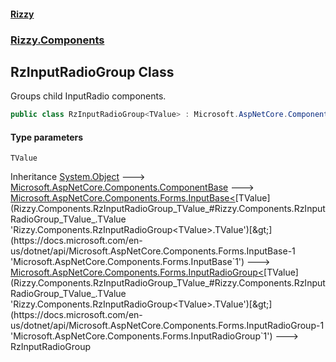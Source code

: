 #### [Rizzy](index 'index')
### [Rizzy.Components](Rizzy.Components 'Rizzy.Components')

## RzInputRadioGroup<TValue> Class

Groups child InputRadio components.

```csharp
public class RzInputRadioGroup<TValue> : Microsoft.AspNetCore.Components.Forms.InputRadioGroup<TValue>
```
#### Type parameters

<a name='Rizzy.Components.RzInputRadioGroup_TValue_.TValue'></a>

`TValue`

Inheritance [System.Object](https://docs.microsoft.com/en-us/dotnet/api/System.Object 'System.Object') &#129106; [Microsoft.AspNetCore.Components.ComponentBase](https://docs.microsoft.com/en-us/dotnet/api/Microsoft.AspNetCore.Components.ComponentBase 'Microsoft.AspNetCore.Components.ComponentBase') &#129106; [Microsoft.AspNetCore.Components.Forms.InputBase&lt;](https://docs.microsoft.com/en-us/dotnet/api/Microsoft.AspNetCore.Components.Forms.InputBase-1 'Microsoft.AspNetCore.Components.Forms.InputBase`1')[TValue](Rizzy.Components.RzInputRadioGroup_TValue_#Rizzy.Components.RzInputRadioGroup_TValue_.TValue 'Rizzy.Components.RzInputRadioGroup<TValue>.TValue')[&gt;](https://docs.microsoft.com/en-us/dotnet/api/Microsoft.AspNetCore.Components.Forms.InputBase-1 'Microsoft.AspNetCore.Components.Forms.InputBase`1') &#129106; [Microsoft.AspNetCore.Components.Forms.InputRadioGroup&lt;](https://docs.microsoft.com/en-us/dotnet/api/Microsoft.AspNetCore.Components.Forms.InputRadioGroup-1 'Microsoft.AspNetCore.Components.Forms.InputRadioGroup`1')[TValue](Rizzy.Components.RzInputRadioGroup_TValue_#Rizzy.Components.RzInputRadioGroup_TValue_.TValue 'Rizzy.Components.RzInputRadioGroup<TValue>.TValue')[&gt;](https://docs.microsoft.com/en-us/dotnet/api/Microsoft.AspNetCore.Components.Forms.InputRadioGroup-1 'Microsoft.AspNetCore.Components.Forms.InputRadioGroup`1') &#129106; RzInputRadioGroup<TValue>